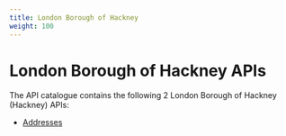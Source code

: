 ```yaml
---
title: London Borough of Hackney
weight: 100
---
```


# London Borough of Hackney APIs

The API catalogue contains the following 2 London Borough of Hackney (Hackney) APIs:

- [Addresses](Addresses/)
